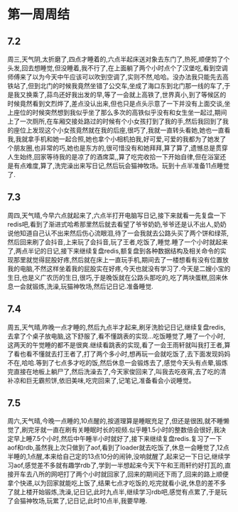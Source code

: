 # 第一周周结

## 7.2
  周三,天气阴,太折磨了,四点才睡着的,六点半起床送对象去东门了,热死,顺便剪了个头发,回去想睡觉,但没睡着,我不行了,在上面躺了两个小时点个了汉堡吃,看到空调师傅来了以为今天中午应该可以吹到空调了,实则不然,哈哈。没办法我只能先去高铁站了,但到北门的时候我竟然坐错了公交车,坐成了海口东到北门那一线的车了,于是我又换乘了,蒜鸟还好我出发的早,等了一会就上高铁了,世界真小,到了等候区的时候竟然看到文烈烨了,差点没认出来,但也只是点头示意了一下并没有上面交谈,坐上座位的时候突然想到我似乎坐了那么多次的高铁似乎没有和女生坐一起过,期间上了一次厕所,在车厢交接处路过的时候有个小女孩打到了我的手,然后我回到了我的座位上发现这个小女孩竟然就在我的后座,很巧了,我就一直转头看她,她也一直看我,我就拿手机和她一起合照,她也拿个小相机拍我,好可爱,可爱的我都为了她发了个朋友圈,也非常的巧,她也是东方的,很可惜没有和她拜拜,算了算了,遗憾总是贯穿人生始终,回家等待我的是凉了的酒席菜,,算了吃完收拾一下开始自律,但在浴室还是有点难度,算了,洗完澡出来写日记,然后玩会猫神牧场。玩到十点半准备11点睡觉了.
## 7.3
  周四,天气晴,今早六点就起来了,六点半打开电脑写日记,接下来就看一先复盘一下redis吧,看到了渐进式哈希那里然后就去看望了爷爷奶奶,爷爷还是认不出人,奶奶说他知道自己认不出来然后伤心流眼泪,待了一会我就去公路头买了两个饼和绿茶,然后回来刷了会抖音,上来玩了会抖音,玩了王者,吃饭了,睡觉.睡了一个小时就起来了,两点半记的日记,接下来继续复盘redis,额复盘到各种数据结构及相关命令的实现那里就觉得屁股好疼,然后就在床上一直玩手机,期间去了一楼想看有没有位置放我的电脑,不然这样坐着我的屁股实在好疼,今天也就没有学习了.今天是二嫂小宝的生日,也是义广农历的生日,很巧,于是晚饭就在公路头那吃的,吃了两块蛋糕,回来休息一会就锻炼,洗澡,玩猫神牧场,然后记日记.准备睡觉.
## 7.4
   周五,天气晴,昨晚一点才睡的,然后九点半才起来,刷牙洗脸记日记,继续复盘redis,去拿了个桌子放电脑,这下舒服了,看不懂跳表的实现...吃饭睡觉了,睡了一个小时,这两天的午觉睡的都不是很爽.继续看跳表的实现,看了一会王雨轩就叫我打王者,算了看也看不懂就去打王者了,打了两个多小时,想再玩一会就吃饭了,去下面发现妈妈不在,哈哈.等到了七点多才吃的饭,然后休息一会锻炼去了,感觉今天头有点晕,锻炼完直接在地板上躺尸了,然后洗澡去了,今天家俊回来了,叫我去吃夜宵,去了吃的清补凉和巨无霸煎饼,依旧美味,吃完回来了,记笔记,准备看会小说睡觉。
## 7.5
  周六,天气晴,今晚一点睡的,10点醒的,按道理算是睡眠充足了,但还是很困,就不睡懒觉了,刷完牙就一直在刷有关睡眠时长的视频.似乎睡1.5小时的整数倍会很好,我决定早上睡7.5个小时,然后中午睡半小时就好了,接下来继续复盘redis.复习了一下aof和rdb,虽然我上次只做到了aof,看到了loader就去吃饭了,休息一会睡觉了,12点半睡的,1点醒,本来给自己定的13点10分的闹钟,没响就醒了,起来记一下日记,继续学习aof,感觉差不多就有趣学rdb了,学到一半想起来今天下午和王雨轩约好打瓦的,直接开车去八所的网吧打了两个小时就回家了,回来的期间还下雨了,回来的路上顺便拿个快递,以为回家就能吃上饭了,结果七点才吃饭的,吃完就看小说,休息的差不多了就上楼开始锻炼,洗澡,记日记,此时九点半,继续学习rdb吧,感觉有点累了,于是玩了会猫神牧场,玩累了,记日记,此时10点半,我要早睡.
